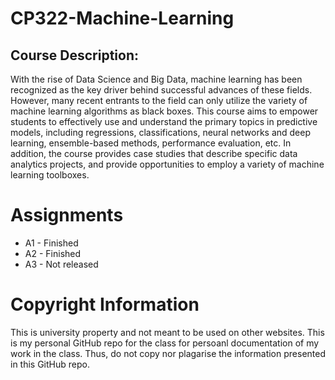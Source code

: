 # CP322-Machine-Learning

## Course Description:
With the rise of Data Science and Big Data, machine learning has been recognized as the key driver behind successful advances of these fields. However, many recent entrants to the field can only utilize the variety of machine learning algorithms as black boxes. This course aims to empower students to effectively use and understand the primary topics in predictive models, including regressions, classifications, neural networks and deep learning, ensemble-based methods, performance evaluation, etc. In addition, the course provides case studies that describe specific data analytics projects, and provide opportunities to employ a variety of machine learning toolboxes.

# Assignments 
* A1 - Finished
* A2 - Finished
* A3 - Not released

# Copyright Information
This is university property and not meant to be used on other websites. This is my personal GitHub repo for the class for persoanl documentation of my work in the class. Thus, do not copy nor plagarise the information presented in this GitHub repo.
